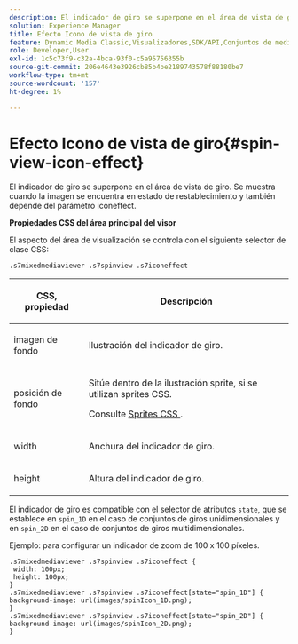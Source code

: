 ```yaml
---
description: El indicador de giro se superpone en el área de vista de giro. Se muestra cuando la imagen se encuentra en estado de restablecimiento y también depende del parámetro iconeffect.
solution: Experience Manager
title: Efecto Icono de vista de giro
feature: Dynamic Media Classic,Visualizadores,SDK/API,Conjuntos de medios mixtos
role: Developer,User
exl-id: 1c5c73f9-c32a-4bca-93f0-c5a95756355b
source-git-commit: 206e4643e3926cb85b4be2189743578f88180be7
workflow-type: tm+mt
source-wordcount: '157'
ht-degree: 1%

---
```


# Efecto Icono de vista de giro{#spin-view-icon-effect}

El indicador de giro se superpone en el área de vista de giro. Se muestra cuando la imagen se encuentra en estado de restablecimiento y también depende del parámetro iconeffect.

<!--<a id="section_061E550C1C1D4DB2BD663A898895B38C"></a>-->

**Propiedades CSS del área principal del visor**

El aspecto del área de visualización se controla con el siguiente selector de clase CSS:

```
.s7mixedmediaviewer .s7spinview .s7iconeffect
```

<table id="table_94EE3F5BBE4547C0B4943471CEE7EDE4"> 
 <thead> 
  <tr> 
   <th colname="col1" class="entry"> <p> CSS, propiedad </p> </th> 
   <th colname="col2" class="entry"> <p>Descripción </p> </th> 
  </tr> 
 </thead>
 <tbody> 
  <tr> 
   <td colname="col1"> <p> <span class="codeph"> imagen de fondo  </span> </p> </td> 
   <td colname="col2"> <p> Ilustración del indicador de giro. </p> </td> 
  </tr> 
  <tr> 
   <td colname="col1"> <p> <span class="codeph"> posición de fondo  </span> </p> </td> 
   <td colname="col2"> <p> Sitúe dentro de la ilustración sprite, si se utilizan sprites CSS. </p> <p>Consulte <a href="../../../c-html5-s7-aem-asset-viewers/c-html5-mixedmedia-viewer-about/c-html5-mixedmedia-viewer-customizingviewer/c-html5-mixedmedia-viewer-customizingviewer.md#section-209a43dfbddf4fc589e79cddaf233f50" format="dita" scope="local"> Sprites CSS </a>. </p> </td> 
  </tr> 
  <tr> 
   <td colname="col1"> <p> <span class="codeph"> width </span> </p> </td> 
   <td colname="col2"> <p>Anchura del indicador de giro. </p> </td> 
  </tr> 
  <tr> 
   <td colname="col1"> <p> <span class="codeph"> height </span> </p> </td> 
   <td colname="col2"> <p>Altura del indicador de giro. </p> </td> 
  </tr> 
 </tbody> 
</table>

El indicador de giro es compatible con el selector de atributos `state`, que se establece en `spin_1D` en el caso de conjuntos de giros unidimensionales y en `spin_2D` en el caso de conjuntos de giros multidimensionales.

Ejemplo: para configurar un indicador de zoom de 100 x 100 píxeles.

```
.s7mixedmediaviewer .s7spinview .s7iconeffect { 
 width: 100px; 
 height: 100px; 
} 
.s7mixedmediaviewer .s7spinview .s7iconeffect[state="spin_1D"] { 
background-image: url(images/spinIcon_1D.png); 
} 
.s7mixedmediaviewer .s7spinview .s7iconeffect[state="spin_2D"] { 
background-image: url(images/spinIcon_2D.png); 
}
```
